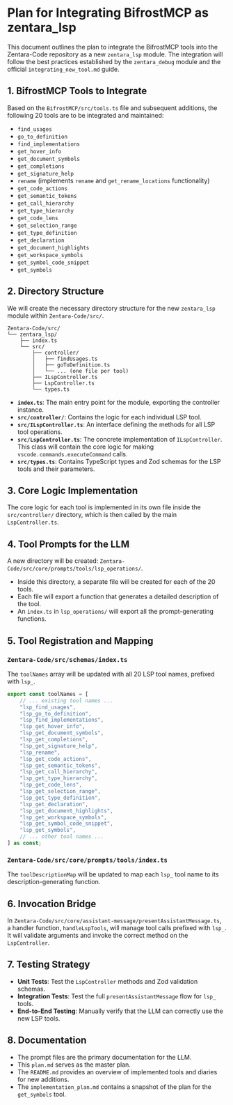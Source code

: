 # Plan for Integrating BifrostMCP as zentara_lsp

This document outlines the plan to integrate the BifrostMCP tools into the Zentara-Code repository as a new `zentara_lsp` module. The integration will follow the best practices established by the `zentara_debug` module and the official `integrating_new_tool.md` guide.

## 1. BifrostMCP Tools to Integrate

Based on the `BifrostMCP/src/tools.ts` file and subsequent additions, the following 20 tools are to be integrated and maintained:

-   `find_usages`
-   `go_to_definition`
-   `find_implementations`
-   `get_hover_info`
-   `get_document_symbols`
-   `get_completions`
-   `get_signature_help`
-   `rename` (implements `rename` and `get_rename_locations` functionality)
-   `get_code_actions`
-   `get_semantic_tokens`
-   `get_call_hierarchy`
-   `get_type_hierarchy`
-   `get_code_lens`
-   `get_selection_range`
-   `get_type_definition`
-   `get_declaration`
-   `get_document_highlights`
-   `get_workspace_symbols`
-   `get_symbol_code_snippet`
-   `get_symbols`

## 2. Directory Structure

We will create the necessary directory structure for the new `zentara_lsp` module within `Zentara-Code/src/`.

```
Zentara-Code/src/
└── zentara_lsp/
    ├── index.ts
    └── src/
        ├── controller/
        │   ├── findUsages.ts
        │   ├── goToDefinition.ts
        │   └── ... (one file per tool)
        ├── ILspController.ts
        ├── LspController.ts
        └── types.ts
```

-   **`index.ts`**: The main entry point for the module, exporting the controller instance.
-   **`src/controller/`**: Contains the logic for each individual LSP tool.
-   **`src/ILspController.ts`**: An interface defining the methods for all LSP tool operations.
-   **`src/LspController.ts`**: The concrete implementation of `ILspController`. This class will contain the core logic for making `vscode.commands.executeCommand` calls.
-   **`src/types.ts`**: Contains TypeScript types and Zod schemas for the LSP tools and their parameters.

## 3. Core Logic Implementation

The core logic for each tool is implemented in its own file inside the `src/controller/` directory, which is then called by the main `LspController.ts`.

## 4. Tool Prompts for the LLM

A new directory will be created: `Zentara-Code/src/core/prompts/tools/lsp_operations/`.

-   Inside this directory, a separate file will be created for each of the 20 tools.
-   Each file will export a function that generates a detailed description of the tool.
-   An `index.ts` in `lsp_operations/` will export all the prompt-generating functions.

## 5. Tool Registration and Mapping

### `Zentara-Code/src/schemas/index.ts`

The `toolNames` array will be updated with all 20 LSP tool names, prefixed with `lsp_`.

```typescript
export const toolNames = [
    // ... existing tool names ...
    "lsp_find_usages",
    "lsp_go_to_definition",
    "lsp_find_implementations",
    "lsp_get_hover_info",
    "lsp_get_document_symbols",
    "lsp_get_completions",
    "lsp_get_signature_help",
    "lsp_rename",
    "lsp_get_code_actions",
    "lsp_get_semantic_tokens",
    "lsp_get_call_hierarchy",
    "lsp_get_type_hierarchy",
    "lsp_get_code_lens",
    "lsp_get_selection_range",
    "lsp_get_type_definition",
    "lsp_get_declaration",
    "lsp_get_document_highlights",
    "lsp_get_workspace_symbols",
    "lsp_get_symbol_code_snippet",
    "lsp_get_symbols",
    // ... other tool names ...
] as const;
```

### `Zentara-Code/src/core/prompts/tools/index.ts`

The `toolDescriptionMap` will be updated to map each `lsp_` tool name to its description-generating function.

## 6. Invocation Bridge

In `Zentara-Code/src/core/assistant-message/presentAssistantMessage.ts`, a handler function, `handleLspTools`, will manage tool calls prefixed with `lsp_`. It will validate arguments and invoke the correct method on the `LspController`.

## 7. Testing Strategy

-   **Unit Tests**: Test the `LspController` methods and Zod validation schemas.
-   **Integration Tests**: Test the full `presentAssistantMessage` flow for `lsp_` tools.
-   **End-to-End Testing**: Manually verify that the LLM can correctly use the new LSP tools.

## 8. Documentation

-   The prompt files are the primary documentation for the LLM.
-   This `plan.md` serves as the master plan.
-   The `README.md` provides an overview of implemented tools and diaries for new additions.
-   The `implementation_plan.md` contains a snapshot of the plan for the `get_symbols` tool.